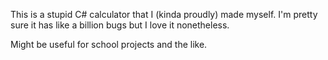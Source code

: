 This is a stupid C# calculator that I (kinda proudly) made myself. I'm pretty sure it has like a billion bugs but I love it nonetheless.

Might be useful for school projects and the like.
